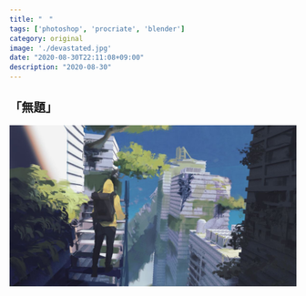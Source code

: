 ```yaml
---
title: "　"
tags: ['photoshop', 'procriate', 'blender']
category: original
image: './devastated.jpg'
date: "2020-08-30T22:11:08+09:00"
description: "2020-08-30"
---
```



「無題」
--------------------------



![devastated](./devastated.jpg)